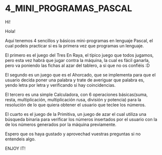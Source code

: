 # 4_MINI_PROGRAMAS_PASCAL

Hi!

Hola!

Aquí tenemos 4 sencillos y básicos mini-programas en lenguaje Pascal, el cual podeis practicar si es la primera vez que programas un lenguaje.

El primero es el juego del Tres En Raya, el típico juego que todos jugamos, pero esta vez habrá que jugar contra la máquina, la cual es fácil ganarla, pero va poniendo las fichas al azar del tablero, a si que no os confiéis :D

El segundo es un juego que es el Ahorcado, que se implementa para que el usuario decida poner una palabra y trate de averiguar que palabra es, yendo letra por letra y verificando si hay coincidencias.

El tercero es una simple Calculadora, con 6 operaciones básicas(suma, resta, multiplicación, multiplicación rusa, división y potencia) para la resolución de lo que quiera obtener el usuario que teclee los números.

El cuarto es el juego de la Primitiva, un juego de azar el cual utiliza una búsqueda binaria para verificar los números insertados por el usuario con la de los números generados por la máquina previamente.

Espero que os haya gustado y aprovechad vuestras preguntas si no entendeis algo.

ENJOY IT!

